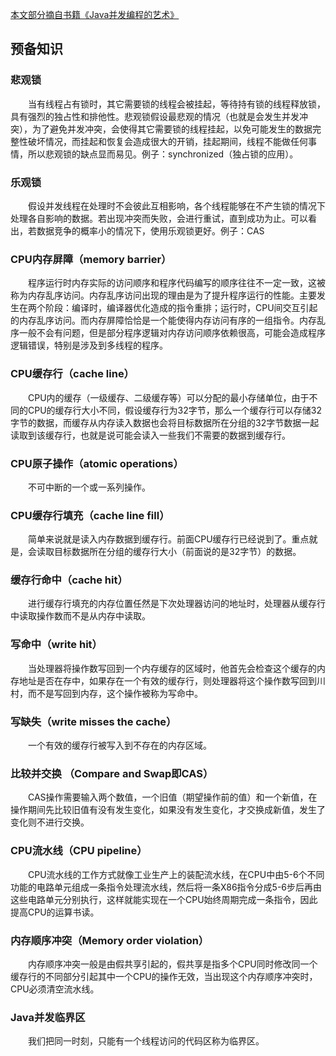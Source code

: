  [本文部分摘自书籍《Java并发编程的艺术》](https://www.amazon.cn/dp/B012NDCEA0/ref=sr_1_1?s=books&ie=UTF8&qid=1523863156&sr=1-1&keywords=java%E5%B9%B6%E5%8F%91%E7%BC%96%E7%A8%8B%E7%9A%84%E8%89%BA%E6%9C%AF)
## 预备知识

### 悲观锁

&#8194;&#8194;&#8194;&#8194;当有线程占有锁时，其它需要锁的线程会被挂起，等待持有锁的线程释放锁，具有强烈的独占性和排他性。悲观锁假设最悲观的情况（也就是会发生并发冲突），为了避免并发冲突，会使得其它需要锁的线程挂起，以免可能发生的数据完整性破坏情况，而挂起和恢复会造成很大的开销，挂起期间，线程不能做任何事情，所以悲观锁的缺点显而易见。例子：synchronized（独占锁的应用）。

### 乐观锁

&#8194;&#8194;&#8194;&#8194;假设并发线程在处理时不会彼此互相影响，各个线程能够在不产生锁的情况下处理各自影响的数据。若出现冲突而失败，会进行重试，直到成功为止。可以看出，若数据竞争的概率小的情况下，使用乐观锁更好。例子：CAS

### CPU内存屏障（memory barrier）  

&#8194;&#8194;&#8194;&#8194;程序运行时内存实际的访问顺序和程序代码编写的顺序往往不一定一致，这被称为内存乱序访问。内存乱序访问出现的理由是为了提升程序运行的性能。主要发生在两个阶段：编译时，编译器优化造成的指令重排；运行时，CPU间交互引起的内存乱序访问。而内存屏障恰恰是一个能使得内存访问有序的一组指令。内存乱序一般不会有问题，但是部分程序逻辑对内存访问顺序依赖很高，可能会造成程序逻辑错误，特别是涉及到多线程的程序。

### CPU缓存行（cache line）

&#8194;&#8194;&#8194;&#8194;CPU内的缓存（一级缓存、二级缓存等）可以分配的最小存储单位，由于不同的CPU的缓存行大小不同，假设缓存行为32字节，那么一个缓存行可以存储32字节的数据，而缓存从内存读入数据也会将目标数据所在分组的32字节数据一起读取到该缓存行，也就是说可能会读入一些我们不需要的数据到缓存行。

### CPU原子操作（atomic operations）

&#8194;&#8194;&#8194;&#8194;不可中断的一个或一系列操作。

### CPU缓存行填充（cache line fill）

&#8194;&#8194;&#8194;&#8194;简单来说就是读入内存数据到缓存行。前面CPU缓存行已经说到了。重点就是，会读取目标数据所在分组的缓存行大小（前面说的是32字节）的数据。

### 缓存行命中（cache hit）

&#8194;&#8194;&#8194;&#8194;进行缓存行填充的内存位置任然是下次处理器访问的地址时，处理器从缓存行中读取操作数而不是从内存中读取。

### 写命中（write hit）

&#8194;&#8194;&#8194;&#8194;当处理器将操作数写回到一个内存缓存的区域时，他首先会检查这个缓存的内存地址是否在存中，如果存在一个有效的缓存行，则处理器将这个操作数写回到川村，而不是写回到内存，这个操作被称为写命中。

### 写缺失（write misses the cache）

&#8194;&#8194;&#8194;&#8194;一个有效的缓存行被写入到不存在的内存区域。

### 比较并交换 （Compare and Swap即CAS）

&#8194;&#8194;&#8194;&#8194;CAS操作需要输入两个数值，一个旧值（期望操作前的值）和一个新值，在操作期间先比较旧值有没有发生变化，如果没有发生变化，才交换成新值，发生了变化则不进行交换。

### CPU流水线（CPU pipeline）

&#8194;&#8194;&#8194;&#8194;CPU流水线的工作方式就像工业生产上的装配流水线，在CPU中由5-6个不同功能的电路单元组成一条指令处理流水线，然后将一条X86指令分成5-6步后再由这些电路单元分别执行，这样就能实现在一个CPU始终周期完成一条指令，因此提高CPU的运算书读。

### 内存顺序冲突（Memory order violation）

&#8194;&#8194;&#8194;&#8194;内存顺序冲突一般是由假共享引起的，假共享是指多个CPU同时修改同一个缓存行的不同部分引起其中一个CPU的操作无效，当出现这个内存顺序冲突时，CPU必须清空流水线。

### Java并发临界区

&#8194;&#8194;&#8194;&#8194;我们把同一时刻，只能有一个线程访问的代码区称为临界区。
